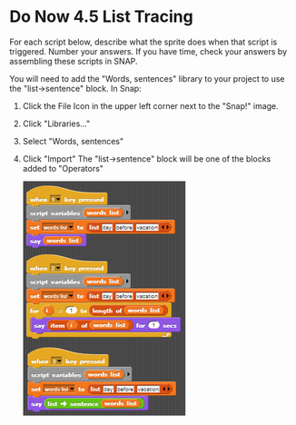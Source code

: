 # Do Now 4.5 List Tracing

For each script below, describe what the sprite does when that script is triggered. Number your answers. If you have time, check your answers by assembling these scripts in SNAP.

You will need to add the "Words, sentences" library to your project to use the "list->sentence" block.  In Snap:

1. Click the File Icon in the upper left corner next to the "Snap!" image.  
2. Click "Libraries..."
3. Select "Words, sentences"
4. Click "Import"
The "list->sentence" block will be one of the blocks added to "Operators"

    ![List Do Now](../images/list_do_now.png)

